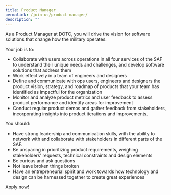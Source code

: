 ```yaml
---
title: Product Manager
permalink: /join-us/product-manager/
description: ""
---
```

As a Product Manager at DOTC, you will drive the vision for software solutions that change how the military operates.

Your job is to:

*   Collaborate with users across operations in all four services of the SAF to understand their unique needs and challenges, and develop software solutions that address them
*   Work effectively in a team of engineers and designers
*   Define and communicate with ops users, engineers and designers the product vision, strategy, and roadmap of products that your team has identified as impactful for the organization
*   Monitor and analyze product metrics and user feedback to assess product performance and identify areas for improvement
*   Conduct regular product demos and gather feedback from stakeholders, incorporating insights into product iterations and improvements.

You should:

* Have strong leadership and communication skills, with the ability to network with and collaborate with stakeholders in different parts of the SAF.
* Be unsparing in prioritizing product requirements, weighing stakeholders' requests, technical constraints and design elements 
*   Be curious and ask questions
*   Not leave broken things broken
*   Have an entrepreneurial spirit and work towards how technology and design can be harnessed together to create great experiences

[Apply now!](https://go.gov.sg/contact-dotc)